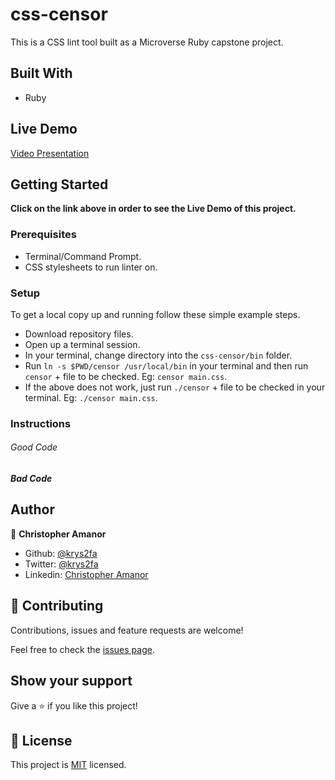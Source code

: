 # css-censor
This is a CSS lint tool built as a Microverse Ruby capstone project.

## Built With

- Ruby

## Live Demo

[Video Presentation](https://www.loom.com/share/6b13a2f8b35446bb957563af21bdb3d4)

## Getting Started

**Click on the link above in order to see the Live Demo of this project.**


### Prerequisites

- Terminal/Command Prompt.
- CSS stylesheets to run linter on.

### Setup
To get a local copy up and running follow these simple example steps.

- Download repository files.
- Open up a terminal session.
- In your terminal, change directory into the `css-censor/bin` folder.
- Run `ln -s $PWD/censor /usr/local/bin` in your terminal and then run `censor` + file to be checked. Eg: `censor main.css`.
- If the above does not work, just run `./censor` + file to be checked in your terminal. Eg: `./censor main.css`.

### Instructions

###### Good Code

##### Bad Code

## Author

👤 **Christopher Amanor**

- Github: [@krys2fa](https://github.com/krys2fa)
- Twitter: [@krys2fa](https://twitter.com/krys2fa)
- Linkedin: [Christopher Amanor](https://www.linkedin.com/in/christopher-amanor/)


## 🤝 Contributing

Contributions, issues and feature requests are welcome!

Feel free to check the [issues page](issues/).

## Show your support

Give a ⭐️ if you like this project!

## 📝 License

This project is [MIT](lic.url) licensed.

